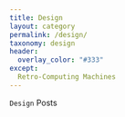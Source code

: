 ```yaml
---
title: Design
layout: category
permalink: /design/
taxonomy: design
header:
  overlay_color: "#333"
except:
  Retro-Computing Machines
---
```


`Design` Posts